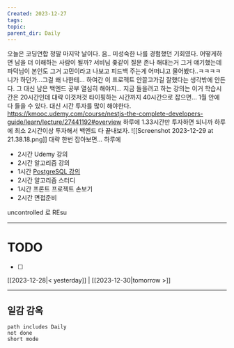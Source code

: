 ```yaml
---
Created: 2023-12-27
tags: 
topic: 
parent_dir: Daily
---
```

오늘은 코딩연합 정말 마지막 날이다. 음.. 미성숙한 나를 경험했던 기회였다. 어떻게하면 남을 더 이해하는 사람이 될까? 
서비님 좆같이 질문 존나 해대는거 그거 얘기했는데 파덕님이 본인도 그거 고민이라고 나보고 피드백 주는게 어떠냐고 물어봤다..ㅋㅋㅋㅋ 니가 하던가...그걸 왜 나한테... 하여간 이 프로젝트 안끌고가길 잘했다는 생각밖에 안든다. 그 대신 남은 백엔드 공부 열심히 해야지...
지금 들을려고 하는 강의는 이거 학습시간은 20시간인데 대략 이것저것 타이핑하는 시간까지 40시간으로 잡으면... 1월 안에 다 들을 수 있다. 대신 시간 투자를 많이 해야한다. 
https://kmooc.udemy.com/course/nestjs-the-complete-developers-guide/learn/lecture/27441192#overview
하루에 1.33시간만 투자하면 되니까 하루에 최소 2시간이상 투자해서 백엔드 다 끝내보자. 
![[Screenshot 2023-12-29 at 21.38.18.png]]
대략 한번 잡아보면...
하루에 

- 2시간 Udemy 강의
- 2시간 알고리즘 강의
- 1시간 [PostgreSQL 강의](https://kmooc.udemy.com/course/intro-to-postgresql-databases-with-pgadmin/learn/lecture/12154282?start=0#overview)
- 2시간 알고리즘 스터디
- 1시간 프론트 프로젝트 손보기
- 2시간 면접준비

uncontrolled 로 REsu

----
# TODO
- [ ] 
  
[[2023-12-28|< yesterday]] | [[2023-12-30|tomorrow >]]  
  
---  
## 일감 감옥  
```tasks  
path includes Daily  
not done  
short mode  
```